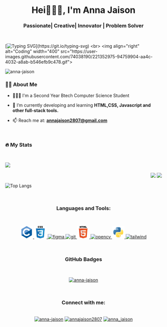 
<h1 align="center">Hei🙋🏻‍♀, I'm Anna Jaison</h1>
<h3 align="center">Passionate| Creative| Innovator | Problem Solver</h3>
<br>

[![Typing SVG](https://readme-typing-svg.herokuapp.com?duration=10000&center=true&vCenter=true&width=1000&height=50&lines=Hello+Its+Me+Anna-Jaison%2C+Welcome+to+my+Github+page.)](https://git.io/typing-svg)
<br>
<img align="right" alt="Coding" width="400" src="https://user-images.githubusercontent.com/74038190/221352975-94759904-aa4c-4032-a8ab-b546efb9c478.gif">
<p align="left"> <img src="https://komarev.com/ghpvc/?username=anna-jaison&label=Profile%20views&color=0e75b6&style=flat" alt="anna-jaison" /> </p>


### 👩🏻 About Me
- 👩🏻‍💻 I'm a Second Year Btech Computer Science Student

- 🌱 I’m currently developing and learning **HTML,CSS, Javascript and other full-stack tools.**

- 📫 Reach me at: **annajaison2807@gmail.com**
 <br>
  
### 🔥 My Stats
<br>
<p align="left"><img width="400" src="https://github-readme-stats.vercel.app/api?username=anna-jaison&count_private=true&show_icons=true&theme=react" />  
<p align="right"><img width="400" src="https://streak-stats.demolab.com/?user=anna-jaison&theme=react" />
<img width="830" src="https://github-readme-activity-graph.vercel.app/graph?username=anna-jaison&bg_color=21232a&color=a8eeff&line=61dafb&point=f0fcff&area=true&hide_border=false" /></p>
<a href="https://github.com/anna-jaison/github-stats">
</a>

![Top Langs](https://github-readme-stats.vercel.app/api/top-langs/?username=anna-jaison&layout=compact&theme=dark&hide_border=true)

<br>
<h3 align="center">Languages and Tools:</h3><br>
<p align="center"> <a href="https://www.cprogramming.com/" target="_blank" rel="noreferrer"> <img src="https://raw.githubusercontent.com/devicons/devicon/master/icons/c/c-original.svg" alt="c" width="40" height="40"/> </a> <a href="https://www.w3schools.com/css/" target="_blank" rel="noreferrer"> <img src="https://raw.githubusercontent.com/devicons/devicon/master/icons/css3/css3-original-wordmark.svg" alt="css3" width="40" height="40"/> </a> <a href="https://www.figma.com/" target="_blank" rel="noreferrer"> <img src="https://www.vectorlogo.zone/logos/figma/figma-icon.svg" alt="figma" width="40" height="40"/> </a> <a href="https://git-scm.com/" target="_blank" rel="noreferrer"> <img src="https://www.vectorlogo.zone/logos/git-scm/git-scm-icon.svg" alt="git" width="40" height="40"/> </a> <a href="https://www.w3.org/html/" target="_blank" rel="noreferrer"> <img src="https://raw.githubusercontent.com/devicons/devicon/master/icons/html5/html5-original-wordmark.svg" alt="html5" width="40" height="40"/> </a> <a href="https://opencv.org/" target="_blank" rel="noreferrer"> <img src="https://www.vectorlogo.zone/logos/opencv/opencv-icon.svg" alt="opencv" width="40" height="40"/> </a> <a href="https://www.python.org" target="_blank" rel="noreferrer"> <img src="https://raw.githubusercontent.com/devicons/devicon/master/icons/python/python-original.svg" alt="python" width="40" height="40"/> </a> <a href="https://tailwindcss.com/" target="_blank" rel="noreferrer"> <img src="https://www.vectorlogo.zone/logos/tailwindcss/tailwindcss-icon.svg" alt="tailwind" width="40" height="40"/> </a> </p>

<br>
<h3 align="center"> GitHub Badges</h3><br>
<p align="center" media="prefers-color-scheme: dark"> <a href="https://github.com/ryo-ma/github-profile-trophy"><img src="https://github-profile-trophy.vercel.app/?username=anna-jaison"alt="anna-jaison" /></a> </p>
<br>
<h3 align="center">Connect with me:</h3>
<p align="center"><br>
<a href="https://linkedin.com/in/anna-jaison" target="blank"><img align="center" src="https://raw.githubusercontent.com/rahuldkjain/github-profile-readme-generator/master/src/images/icons/Social/linked-in-alt.svg" alt="anna-jaison" height="30" width="40" /></a>
<a href="https://www.hackerrank.com/annajaison2807" target="blank"><img align="center" src="https://raw.githubusercontent.com/rahuldkjain/github-profile-readme-generator/master/src/images/icons/Social/hackerrank.svg" alt="annajaison2807" height="30" width="40" /></a>
<a href="https://discord.gg/anna_jaison" target="blank"><img align="center" src="https://raw.githubusercontent.com/rahuldkjain/github-profile-readme-generator/master/src/images/icons/Social/discord.svg" alt="anna_jaison" height="30" width="40" /></a>
</p><br>

